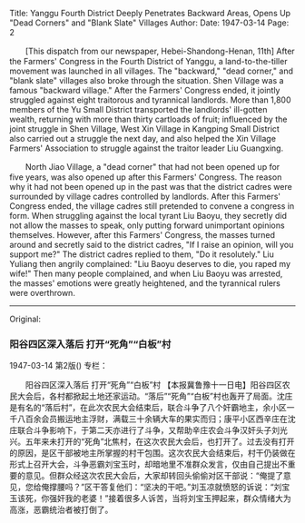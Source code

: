Title: Yanggu Fourth District Deeply Penetrates Backward Areas, Opens Up "Dead Corners" and "Blank Slate" Villages
Author:
Date: 1947-03-14
Page: 2

　　[This dispatch from our newspaper, Hebei-Shandong-Henan, 11th] After the Farmers' Congress in the Fourth District of Yanggu, a land-to-the-tiller movement was launched in all villages. The "backward," "dead corner," and "blank slate" villages also broke through the situation. Shen Village was a famous "backward village." After the Farmers' Congress ended, it jointly struggled against eight traitorous and tyrannical landlords. More than 1,800 members of the Yu Small District transported the landlords' ill-gotten wealth, returning with more than thirty cartloads of fruit; influenced by the joint struggle in Shen Village, West Xin Village in Kangping Small District also carried out a struggle the next day, and also helped the Xin Village Farmers' Association to struggle against the traitor leader Liu Guangxing.

　　North Jiao Village, a "dead corner" that had not been opened up for five years, was also opened up after this Farmers' Congress. The reason why it had not been opened up in the past was that the district cadres were surrounded by village cadres controlled by landlords. After this Farmers' Congress ended, the village cadres still pretended to convene a congress in form. When struggling against the local tyrant Liu Baoyu, they secretly did not allow the masses to speak, only putting forward unimportant opinions themselves. However, after this Farmers' Congress, the masses turned around and secretly said to the district cadres, "If I raise an opinion, will you support me?" The district cadres replied to them, "Do it resolutely." Liu Yuliang then angrily complained: "Liu Baoyu deserves to die, you raped my wife!" Then many people complained, and when Liu Baoyu was arrested, the masses' emotions were greatly heightened, and the tyrannical rulers were overthrown.



<hr /> 

Original: 


### 阳谷四区深入落后  打开“死角”“白板”村

1947-03-14
第2版()
专栏：

　　阳谷四区深入落后
    打开“死角”“白板”村
    【本报冀鲁豫十一日电】阳谷四区农民大会后，各村都掀起土地还家运动。“落后”“死角”“白板”村也轰开了局面。沈庄是有名的“落后村”，在此次农民大会结束后，联合斗争了八个奸霸地主，余小区一千八百余会员搬运地主浮财，满载三十余辆大车的果实而归；康平小区西辛庄在沈庄联合斗争影响下，于第二天亦进行了斗争，又帮助辛庄农会斗争汉奸头子刘光兴。五年来未打开的“死角”北焦村，在这次农民大会后，也打开了。过去没有打开的原因，是区干部被地主所掌握的村干包围。这次农民大会结束后，村干仍装做在形式上召开大会，斗争恶霸刘宝玉时，却暗地里不准群众发言，仅由自己提出不重要的意见。但群众经这次农民大会后，大家却转回头偷偷对区干部说：“俺提了意见，您给俺撑腰吗？”区干答复他们：“坚决的干吧。”刘玉凉就愤怒的诉说：“刘宝玉该死，你强奸我的老婆！”接着很多人诉苦，当将刘宝玉押起来，群众情绪大为高涨，恶霸统治者被打倒了。
